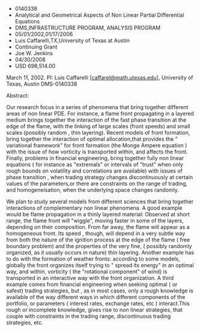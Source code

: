 
* 0140338
* Analytical and Geometrical Aspects of Non Linear Partial Differential Equations
* DMS,INFRASTRUCTURE PROGRAM, ANALYSIS PROGRAM
* 05/01/2002,01/17/2006
* Luis Caffarelli,TX,University of Texas at Austin
* Continuing Grant
* Joe W. Jenkins
* 04/30/2008
* USD 698,514.00

March 11, 2002. PI: Luis Caffarelli [caffarel@math.utexas.edu], University of
Texas, Austin DMS-0140338

Abstract:

Our research focus in a series of phenomena that bring together different areas
of non linear PDE. For instance, a flame front propagating in a layered medium
brings together the interaction of the fast phase transition at the edge of the
flame, with the linking of large scales (front speeds) and small scales
(possibly random , thin layering). Recent models of front formation, bring
together the interaction of optimal allocation,that provides the " variational
framework" for front formation (the Monge Ampere equation ) with the issue of
how vorticity is transported within, and affects the front. Finally, problems in
financial engineering, bring together fully non linear equations ( for instance
as "extremals" or intervals of "trust" when only rough bounds on volatility and
correlations are available) with issues of phase transition , when trading
strategy changes discontinuously at certain values of the parameters,or there
are constraints on the range of trading, and homogeneisation, when the
underlying space changes randomly.

We plan to study several models from different sciences that bring together
interactions of complementary non linear phenomena. A good example would be
flame propagation in a thinly layered material: Observed at short range, the
flame front will "wiggle", moving faster in some of the layers, depending on
their composition. From far away, the flame will appear as a homogeneous front.
Its speed , though, will depend in a very subtle way from both the nature of the
ignition process at the edge of the flame ( free boundary problem) and the
properties of the very fine, ( possibly randomly organized, as it usually occurs
in nature) thin layering. Another example has to do with the formation of
weather fronts: according to some models, globally the front organizes itself
trying to " spread its energy" in an optimal way, and within, vorticity ( the
"rotational component" of wind) is transported in an interactive way with the
front organization. A third example comes from financial engineering when
seeking optimal ( or safest) trading strategies, but , as in most cases, only a
rough knowledge is available of the way different ways in which different
components of the portfolio, or parameters ( interest rates, exchange rates, etc
) interact.This rough or incomplete knowledge, gives rise to non linear
strategies, that couple with constraints in the trading range, discontinuous
trading strategies, etc.


